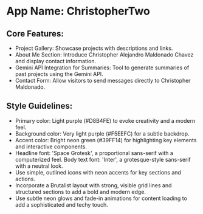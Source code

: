 # **App Name**: ChristopherTwo

## Core Features:

- Project Gallery: Showcase projects with descriptions and links.
- About Me Section: Introduce Christopher Alejandro Maldonado Chavez and display contact information.
- Gemini API Integration for Summaries: Tool to generate summaries of past projects using the Gemini API.
- Contact Form: Allow visitors to send messages directly to Christopher Maldonado.

## Style Guidelines:

- Primary color: Light purple (#D8B4FE) to evoke creativity and a modern feel.
- Background color: Very light purple (#F5EEFC) for a subtle backdrop.
- Accent color: Bright neon green (#39FF14) for highlighting key elements and interactive components.
- Headline font: 'Space Grotesk', a proportional sans-serif with a computerized feel. Body text font: 'Inter', a grotesque-style sans-serif with a neutral look.
- Use simple, outlined icons with neon accents for key sections and actions.
- Incorporate a Brutalist layout with strong, visible grid lines and structured sections to add a bold and modern edge.
- Use subtle neon glows and fade-in animations for content loading to add a sophisticated and techy touch.